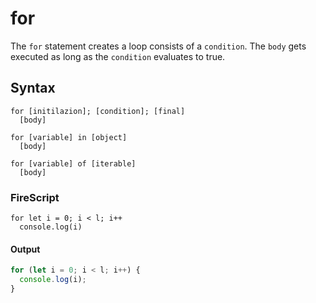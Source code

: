 for
===

The `for` statement creates a loop consists of a `condition`. The `body` gets executed as long as the `condition` evaluates to true.

Syntax
------

```
for [initilazion]; [condition]; [final]
  [body]
```

```
for [variable] in [object]
  [body]
```

```
for [variable] of [iterable]
  [body]
```
### FireScript

```fire
for let i = 0; i < l; i++
  console.log(i)

```

#### Output

```js
for (let i = 0; i < l; i++) {
  console.log(i);
}
```
